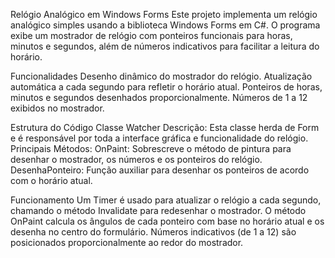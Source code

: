 Relógio Analógico em Windows Forms
Este projeto implementa um relógio analógico simples usando a biblioteca Windows Forms em C#. O programa exibe um mostrador de relógio com ponteiros funcionais para horas, minutos e segundos, além de números indicativos para facilitar a leitura do horário.

Funcionalidades
Desenho dinâmico do mostrador do relógio.
Atualização automática a cada segundo para refletir o horário atual.
Ponteiros de horas, minutos e segundos desenhados proporcionalmente.
Números de 1 a 12 exibidos no mostrador.

Estrutura do Código
Classe Watcher
Descrição: Esta classe herda de Form e é responsável por toda a interface gráfica e funcionalidade do relógio.
Principais Métodos:
OnPaint: Sobrescreve o método de pintura para desenhar o mostrador, os números e os ponteiros do relógio.
DesenhaPonteiro: Função auxiliar para desenhar os ponteiros de acordo com o horário atual.

Funcionamento
Um Timer é usado para atualizar o relógio a cada segundo, chamando o método Invalidate para redesenhar o mostrador.
O método OnPaint calcula os ângulos de cada ponteiro com base no horário atual e os desenha no centro do formulário.
Números indicativos (de 1 a 12) são posicionados proporcionalmente ao redor do mostrador.
